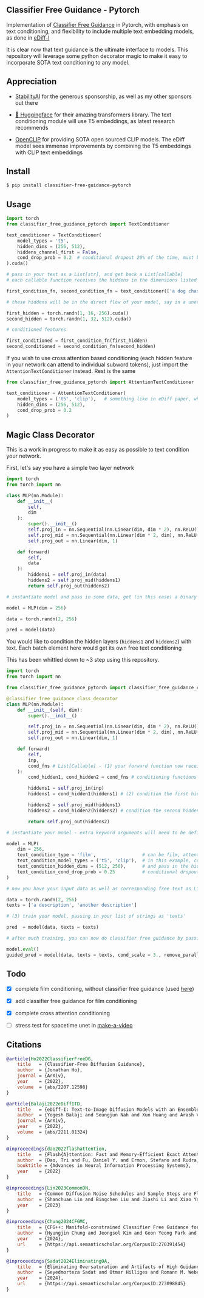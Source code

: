 ## Classifier Free Guidance - Pytorch

Implementation of <a href="https://arxiv.org/abs/2207.12598">Classifier Free Guidance</a> in Pytorch, with emphasis on text conditioning, and flexibility to include multiple text embedding models, as done in <a href="https://deepimagination.cc/eDiff-I/">eDiff-I</a>

It is clear now that text guidance is the ultimate interface to models. This repository will leverage some python decorator magic to make it easy to incorporate SOTA text conditioning to any model.

## Appreciation

- <a href="https://stability.ai/">StabilityAI</a> for the generous sponsorship, as well as my other sponsors out there

- <a href="https://huggingface.co/">🤗 Huggingface</a> for their amazing transformers library. The text conditioning module will use T5 embeddings, as latest research recommends

- <a href="https://github.com/mlfoundations/open_clip">OpenCLIP</a> for providing SOTA open sourced CLIP models. The eDiff model sees immense improvements by combining the T5 embeddings with CLIP text embeddings


## Install

```bash
$ pip install classifier-free-guidance-pytorch
```

## Usage

```python
import torch
from classifier_free_guidance_pytorch import TextConditioner

text_conditioner = TextConditioner(
    model_types = 't5',    
    hidden_dims = (256, 512),
    hiddens_channel_first = False,
    cond_drop_prob = 0.2  # conditional dropout 20% of the time, must be greater than 0. to unlock classifier free guidance
).cuda()

# pass in your text as a List[str], and get back a List[callable]
# each callable function receives the hiddens in the dimensions listed at init (hidden_dims)

first_condition_fn, second_condition_fn = text_conditioner(['a dog chasing after a ball'])

# these hiddens will be in the direct flow of your model, say in a unet

first_hidden = torch.randn(1, 16, 256).cuda()
second_hidden = torch.randn(1, 32, 512).cuda()

# conditioned features

first_conditioned = first_condition_fn(first_hidden)
second_conditioned = second_condition_fn(second_hidden)
```

If you wish to use cross attention based conditioning (each hidden feature in your network can attend to individual subword tokens), just import the `AttentionTextConditioner` instead. Rest is the same

```python
from classifier_free_guidance_pytorch import AttentionTextConditioner

text_conditioner = AttentionTextConditioner(
    model_types = ('t5', 'clip'),   # something like in eDiff paper, where they used both T5 and Clip for even better results (Balaji et al.)
    hidden_dims = (256, 512),
    cond_drop_prob = 0.2
)
```

## Magic Class Decorator

This is a work in progress to make it as easy as possible to text condition your network.

First, let's say you have a simple two layer network

```python
import torch
from torch import nn

class MLP(nn.Module):
    def __init__(
        self,
        dim
    ):
        super().__init__()
        self.proj_in = nn.Sequential(nn.Linear(dim, dim * 2), nn.ReLU())
        self.proj_mid = nn.Sequential(nn.Linear(dim * 2, dim), nn.ReLU())
        self.proj_out = nn.Linear(dim, 1)

    def forward(
        self,
        data
    ):
        hiddens1 = self.proj_in(data)
        hiddens2 = self.proj_mid(hiddens1)
        return self.proj_out(hiddens2)

# instantiate model and pass in some data, get (in this case) a binary prediction

model = MLP(dim = 256)

data = torch.randn(2, 256)

pred = model(data)
```

You would like to condition the hidden layers (`hiddens1` and `hiddens2`) with text. Each batch element here would get its own free text conditioning

This has been whittled down to ~3 step using this repository.

```python
import torch
from torch import nn

from classifier_free_guidance_pytorch import classifier_free_guidance_class_decorator

@classifier_free_guidance_class_decorator
class MLP(nn.Module):
    def __init__(self, dim):
        super().__init__()

        self.proj_in = nn.Sequential(nn.Linear(dim, dim * 2), nn.ReLU())
        self.proj_mid = nn.Sequential(nn.Linear(dim * 2, dim), nn.ReLU())
        self.proj_out = nn.Linear(dim, 1)

    def forward(
        self,
        inp,
        cond_fns # List[Callable] - (1) your forward function now receives a list of conditioning functions, which you invoke on your hidden tensors
    ):
        cond_hidden1, cond_hidden2 = cond_fns # conditioning functions are given back in the order of the `hidden_dims` set on the text conditioner

        hiddens1 = self.proj_in(inp)
        hiddens1 = cond_hidden1(hiddens1) # (2) condition the first hidden layer with FiLM

        hiddens2 = self.proj_mid(hiddens1)
        hiddens2 = cond_hidden2(hiddens2) # condition the second hidden layer with FiLM

        return self.proj_out(hiddens2)

# instantiate your model - extra keyword arguments will need to be defined, prepended by `text_condition_`

model = MLP(
    dim = 256,
    text_condition_type = 'film',                 # can be film, attention, or null (none)
    text_condition_model_types = ('t5', 'clip'),  # in this example, conditioning on both T5 and OpenCLIP
    text_condition_hidden_dims = (512, 256),      # and pass in the hidden dimensions you would like to condition on. in this case there are two hidden dimensions (dim * 2 and dim, after the first and second projections)
    text_condition_cond_drop_prob = 0.25          # conditional dropout probability for classifier free guidance. can be set to 0. if you do not need it and just want the text conditioning
)

# now you have your input data as well as corresponding free text as List[str]

data = torch.randn(2, 256)
texts = ['a description', 'another description']

# (3) train your model, passing in your list of strings as 'texts'

pred  = model(data, texts = texts)

# after much training, you can now do classifier free guidance by passing in a condition scale of > 1. !

model.eval()
guided_pred = model(data, texts = texts, cond_scale = 3., remove_parallel_component = True)  # cond_scale stands for conditioning scale from classifier free guidance paper

```

## Todo

- [x] complete film conditioning, without classifier free guidance (used <a href="https://github.com/lucidrains/robotic-transformer-pytorch/blob/main/robotic_transformer_pytorch/robotic_transformer_pytorch.py">here</a>)
- [x] add classifier free guidance for film conditioning
- [x] complete cross attention conditioning

- [ ] stress test for spacetime unet in <a href="https://github.com/lucidrains/make-a-video-pytorch">make-a-video</a>

## Citations

```bibtex
@article{Ho2022ClassifierFreeDG,
    title   = {Classifier-Free Diffusion Guidance},
    author  = {Jonathan Ho},
    journal = {ArXiv},
    year    = {2022},
    volume  = {abs/2207.12598}
}
```

```bibtex
@article{Balaji2022eDiffITD,
    title   = {eDiff-I: Text-to-Image Diffusion Models with an Ensemble of Expert Denoisers},
    author  = {Yogesh Balaji and Seungjun Nah and Xun Huang and Arash Vahdat and Jiaming Song and Karsten Kreis and Miika Aittala and Timo Aila and Samuli Laine and Bryan Catanzaro and Tero Karras and Ming-Yu Liu},
    journal = {ArXiv},
    year    = {2022},
    volume  = {abs/2211.01324}
}
```

```bibtex
@inproceedings{dao2022flashattention,
    title   = {Flash{A}ttention: Fast and Memory-Efficient Exact Attention with {IO}-Awareness},
    author  = {Dao, Tri and Fu, Daniel Y. and Ermon, Stefano and Rudra, Atri and R{\'e}, Christopher},
    booktitle = {Advances in Neural Information Processing Systems},
    year    = {2022}
}
```

```bibtex
@inproceedings{Lin2023CommonDN,
    title   = {Common Diffusion Noise Schedules and Sample Steps are Flawed},
    author  = {Shanchuan Lin and Bingchen Liu and Jiashi Li and Xiao Yang},
    year    = {2023}
}
```

```bibtex
@inproceedings{Chung2024CFGMC,
    title   = {CFG++: Manifold-constrained Classifier Free Guidance for Diffusion Models},
    author  = {Hyungjin Chung and Jeongsol Kim and Geon Yeong Park and Hyelin Nam and Jong Chul Ye},
    year    = {2024},
    url     = {https://api.semanticscholar.org/CorpusID:270391454}
}
```

```bibtex
@inproceedings{Sadat2024EliminatingOA,
    title   = {Eliminating Oversaturation and Artifacts of High Guidance Scales in Diffusion Models},
    author  = {Seyedmorteza Sadat and Otmar Hilliges and Romann M. Weber},
    year    = {2024},
    url     = {https://api.semanticscholar.org/CorpusID:273098845}
}
```

